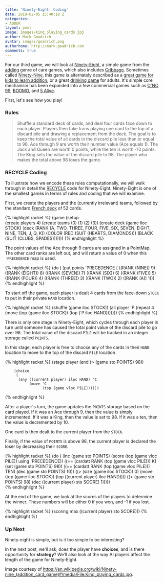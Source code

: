 ```yaml
---
title: 'Ninety-Eight: Coding'
date: 2019-02-05 15:40:18 Z
categories:
- ADDER
layout: post
image: images/King_playing_cards.jpg
author: Mark Goadrich
avatar: images/goadrich.png
authorhome: http://mark.goadrich.com
comments: true
---
```


For our third game, we will look at [Ninety-Eight](https://www.pagat.com/adders/98.html), 
a simple game from the [adding](https://www.pagat.com/adders/) genre of care games, which also includes 
[Cribbage](https://www.pagat.com/adders/crib6.html).
Sometimes called [Ninety-Nine](https://en.wikipedia.org/wiki/Ninety-nine_(addition_card_game)),
this game is alternately described as a [great game for kids to learn addition](http://www.cuppacocoa.com/math-game-99/), 
or a great [drinking game](https://en.wikipedia.org/wiki/Drinking_game) for adults. It's simple core
mechanism has been expanded into a few commercial games such as
[O'NO 99](https://boardgamegeek.com/boardgame/7803/ono-99),
[BOOMO](https://boardgamegeek.com/boardgame/1333/boom-o), and
[5 Alive](https://boardgamegeek.com/boardgame/1961/5-alive). 

First, let's see how you play!

### Rules

>Shuffle a standard deck of cards, and deal four cards face down to each player. Players
then take turns playing one card to the top of a discard pile and drawing a
replacement from the deck. The goal is to keep the total 
value of all cards in the discard pile less than or equal to 98. 
Ace through 9 are worth their number value (Ace equals 1). The
Jack and Queen are worth 0 points, while the ten is worth -10 points. The King
sets the value of the discard pile to 98. The player who
makes the total above 98 loses the game. 

### RECYCLE Coding

To illustrate how we encode these rules computationally, we will
walk through in detail the [RECYCLE](https://cardstock.readthedocs.io/en/latest/recycle/index.html) 
code for Ninety-Eight. Ninety-Eight is one of the smallest games in terms of rules and 
coding that we will examine.

First, we create the players and the (currently irrelevant) teams, followed by the standard
[French deck](https://en.wikipedia.org/wiki/French_playing_cards) of 52 cards.

{% highlight racket %}
(game
 (setup  
  (create players 4)
  (create teams (0) (1) (2) (3))
  (create deck (game iloc STOCK) (deck (RANK (A, TWO, THREE, FOUR, FIVE, SIX, SEVEN, EIGHT, NINE, TEN, J, Q, K))
                                       (COLOR (RED (SUIT (HEARTS, DIAMONDS)))
                                              (BLACK (SUIT (CLUBS, SPADES))))))) 
{% endhighlight %}

The point values of the Ace through 9 cards are assigned in a PointMap. The other card ranks
are left out, and will return a value of 0 when this `'PRECEDENCE` map is used.

{% highlight racket %}
 (do 
     (
      (put points 'PRECEDENCE 
           (
            ((RANK (NINE)) 9)
            ((RANK (EIGHT)) 8)
            ((RANK (SEVEN)) 7)
            ((RANK (SIX)) 6)
            ((RANK (FIVE)) 5)
            ((RANK (FOUR)) 4)
            ((RANK (THREE)) 3)
            ((RANK (TWO)) 2)
            ((RANK (A)) 1)))
{% endhighlight %}
      
To start off the game, each player is dealt 4 cards from the face-down `STOCK` to put in their 
private `HAND` location.
      
{% highlight racket %}
      (shuffle (game iloc STOCK))
      (all player 'P 
           (repeat 4 
                   (move (top (game iloc STOCK)) 
                         (top ('P iloc HAND))))))) 
{% endhighlight %}
 
There is only one stage in Ninety-Eight, which cycles through each player in turn until
someone has caused the total point value of the discard pile to go over 98. The
total value of the discard `PILE` will be tracked in an integer storage called `POINTS`.

In this stage, each player is free to choose any of the cards in their `HAND` location to
move to the top of the discard `PILE` location.
 
{% highlight racket %}
 (stage player
        (end 
         (> (game sto POINTS) 98))
        
        (choice 
         (
          (any ((current player) iloc HAND) 'C
               (move 'C 
                     (top (game vloc PILE))))))
{% endhighlight %}
    
After a player's turn, the game updates the `POINTS` storage based on the card played.
If it was an Ace through 9, then the value is simply incremented. If it was a King, 
then the value is set to 98. If it was a ten, then the value is decremented by 10.

One card is then dealt to the current player from the `STOCK`.

Finally, if the value of `POINTS` is above 98, the current player is declared the loser
by decreasing their `SCORE`.
        
{% highlight racket %}
        (do 
            (
             (inc (game sto POINTS) (score (top (game vloc PILE)) using 'PRECEDENCE)) 
             ((== (cardatt RANK (top (game vloc PILE))) K)
              (set (game sto POINTS) 98))
             ((== (cardatt RANK (top (game vloc PILE))) TEN)
              (dec (game sto POINTS) 10))
             ((> (size (game iloc STOCK)) 0) 
              (move (top (game iloc STOCK)) 
                    (top ((current player) iloc HAND))))
             ((> (game sto POINTS) 98) 
              (dec ((current player) sto SCORE) 1)))))				
{% endhighlight %}
 
At the end of the game, we look at the scores of the players to determine the winner. These numbers will
be either 0 if you won, and -1 if you lost.
 
{% highlight racket %}
 (scoring max ((current player) sto SCORE)))
{% endhighlight %}

### Up Next

Ninety-eight is simple, but is it too simple to be interesting?

In the next post,
we'll ask, 
does the player have **choices**, and is there opportunity for **strategy**? We'll 
also look at the way AI players affect the length of the game for Ninety-Eight.

Image courtesy of https://en.wikipedia.org/wiki/Ninety-nine_(addition_card_game)#/media/File:King_playing_cards.jpg.